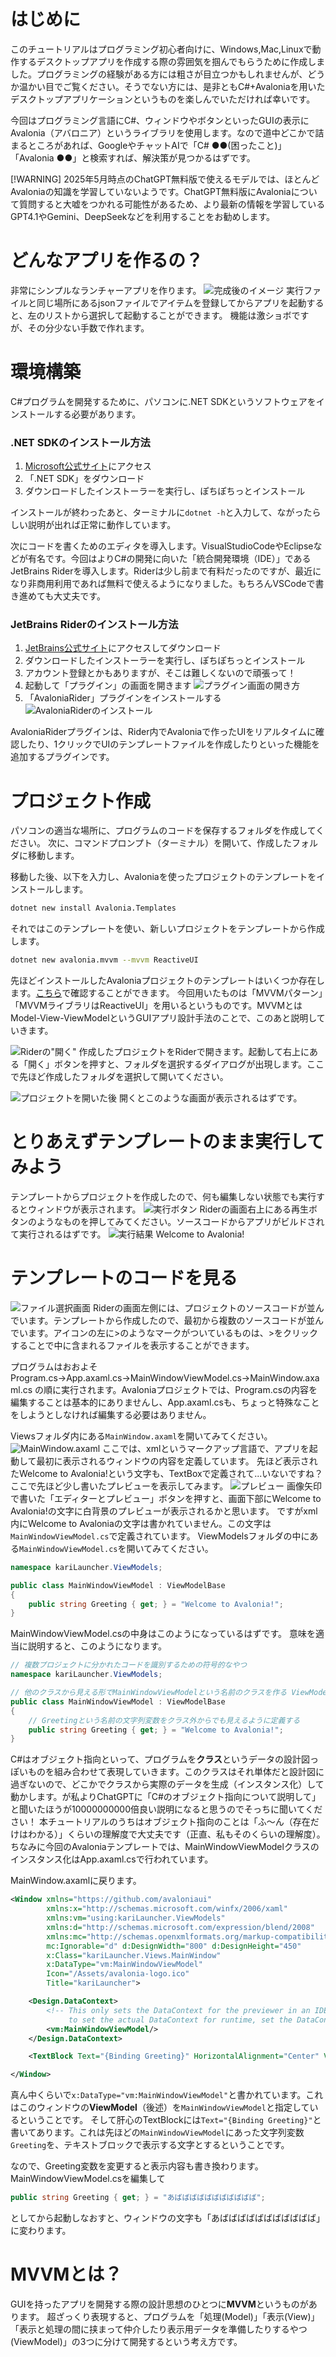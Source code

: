 # はじめに
このチュートリアルはプログラミング初心者向けに、Windows,Mac,Linuxで動作するデスクトップアプリを作成する際の雰囲気を掴んでもらうために作成しました。プログラミングの経験がある方には粗さが目立つかもしれませんが、どうか温かい目でご覧ください。そうでない方には、是非ともC#+Avaloniaを用いたデスクトップアプリケーションというものを楽しんでいただければ幸いです。

今回はプログラミング言語にC#、ウィンドウやボタンといったGUIの表示にAvalonia（アバロニア）というライブラリを使用します。なので道中どこかで詰まるところがあれば、GoogleやチャットAIで「C# ●●(困ったこと)」「Avalonia ●●」と検索すれば、解決策が見つかるはずです。

[!WARNING]
2025年5月時点のChatGPT無料版で使えるモデルでは、ほとんどAvaloniaの知識を学習していないようです。ChatGPT無料版にAvaloniaについて質問すると大嘘をつかれる可能性があるため、より最新の情報を学習しているGPT4.1やGemini、DeepSeekなどを利用することをお勧めします。

# どんなアプリを作るの？
非常にシンプルなランチャーアプリを作ります。
![完成後のイメージ](./img/スクリーンショット%202025-05-02%20183201.png)
実行ファイルと同じ場所にあるjsonファイルでアイテムを登録してからアプリを起動すると、左のリストから選択して起動することができます。
機能は激ショボですが、その分少ない手数で作れます。
# 環境構築

C#プログラムを開発するために、パソコンに.NET SDKというソフトウェアをインストールする必要があります。
### .NET SDKのインストール方法
1. [Microsoft公式サイト](https://dotnet.microsoft.com/download)にアクセス
2. 「.NET SDK」をダウンロード
3. ダウンロードしたインストーラーを実行し、ぽちぽちっとインストール

インストールが終わったあと、ターミナルに`dotnet -h`と入力して、ながったらしい説明が出れば正常に動作しています。

次にコードを書くためのエディタを導入します。VisualStudioCodeやEclipseなどが有名です。今回はよりC#の開発に向いた「統合開発環境（IDE）」であるJetBrains Riderを導入します。Riderは少し前まで有料だったのですが、最近になり非商用利用であれば無料で使えるようになりました。もちろんVSCodeで書き進めても大丈夫です。


### JetBrains Riderのインストール方法
1. [JetBrains公式サイト](https://www.jetbrains.com/ja-jp/rider/)にアクセスしてダウンロード
2. ダウンロードしたインストーラーを実行し、ぽちぽちっとインストール
3. アカウント登録とかもありますが、そこは難しくないので頑張って！
4. 起動して「プラグイン」の画面を開きます
![プラグイン画面の開き方](./img/スクリーンショット%202025-05-02%20175421.png)
5. 「AvaloniaRider」プラグインをインストールする
![AvaloniaRiderのインストール](./img/スクリーンショット%202025-05-02%20175809.png)

AvaloniaRiderプラグインは、Rider内でAvaloniaで作ったUIをリアルタイムに確認したり、1クリックでUIのテンプレートファイルを作成したりといった機能を追加するプラグインです。

# プロジェクト作成
パソコンの適当な場所に、プログラムのコードを保存するフォルダを作成してください。
次に、コマンドプロンプト（ターミナル）を開いて、作成したフォルダに移動します。

移動した後、以下を入力し、Avaloniaを使ったプロジェクトのテンプレートをインストールします。

```bash
dotnet new install Avalonia.Templates
```
それではこのテンプレートを使い、新しいプロジェクトをテンプレートから作成します。

```bash
dotnet new avalonia.mvvm --mvvm ReactiveUI
```
先ほどインストールしたAvaloniaプロジェクトのテンプレートはいくつか存在します。[こちら](https://github.com/AvaloniaUI/avalonia-dotnet-templates)で確認することができます。
今回用いたものは「MVVMパターン」「MVVMライブラリはReactiveUI」を用いるというものです。MVVMとはModel-View-ViewModelというGUIアプリ設計手法のことで、このあと説明していきます。


![Riderの"開く"](./img/スクリーンショット%202025-05-02%20201809.png)
作成したプロジェクトをRiderで開きます。起動して右上にある「開く」ボタンを押すと、フォルダを選択するダイアログが出現します。ここで先ほど作成したフォルダを選択して開いてください。

![プロジェクトを開いた後](./img/スクリーンショット%202025-05-02%20202756.png)
開くとこのような画面が表示されるはずです。

# とりあえずテンプレートのまま実行してみよう
テンプレートからプロジェクトを作成したので、何も編集しない状態でも実行するとウィンドウが表示されます。
![実行ボタン](./img/スクリーンショット%202025-05-02%20203128.png)
Riderの画面右上にある再生ボタンのようなものを押してみてください。ソースコードからアプリがビルドされて実行されるはずです。
![実行結果](./img/スクリーンショット%202025-05-02%20203415.png)
Welcome to Avalonia!

# テンプレートのコードを見る
![ファイル選択画面](./img/スクリーンショット%202025-05-02%20203810.png)
Riderの画面左側には、プロジェクトのソースコードが並んでいます。テンプレートから作成したので、最初から複数のソースコードが並んでいます。アイコンの左に>のようなマークがついているものは、>をクリックすることで中に含まれるファイルを表示することができます。

プログラムはおおよそ
Program.cs→App.axaml.cs→MainWindowViewModel.cs→MainWindow.axaml.cs
の順に実行されます。Avaloniaプロジェクトでは、Program.csの内容を編集することは基本的にありませんし、App.axaml.csも、ちょっと特殊なことをしようとしなければ編集する必要はありません。

Viewsフォルダ内にある`MainWindow.axaml`を開いてみてください。
![MainWindow.axaml](./img/スクリーンショット%202025-05-02%20204627.png)
ここでは、xmlというマークアップ言語で、アプリを起動して最初に表示されるウィンドウの内容を定義しています。
先ほど表示されたWelcome to Avalonia!という文字も、TextBoxで定義されて...いないですね？
ここで先ほど少し書いたプレビューを表示してみます。
![プレビュー](./img/スクリーンショット%202025-05-02%20204843.png)
画像矢印で書いた「エディターとプレビュー」ボタンを押すと、画面下部にWelcome to Avalonia!の文字に白背景のプレビューが表示されるかと思います。
ですがxml内にWelcome to Avaloniaの文字は書かれていません。この文字は`MainWindowViewModel.cs`で定義されています。
ViewModelsフォルダの中にある`MainWindowViewModel.cs`を開いてみてください。

```csharp
namespace kariLauncher.ViewModels;

public class MainWindowViewModel : ViewModelBase
{
    public string Greeting { get; } = "Welcome to Avalonia!";
}
```

MainWindowViewModel.csの中身はこのようになっているはずです。
意味を適当に説明すると、このようになります。
```csharp
// 複数プロジェクトに分かれたコードを識別するための符号的なやつ
namespace kariLauncher.ViewModels;

// 他のクラスから見える形でMainWindowViewModelという名前のクラスを作る ViewModelBaseクラスから派生する
public class MainWindowViewModel : ViewModelBase
{
    // Greetingという名前の文字列変数をクラス外からでも見えるように定義する
    public string Greeting { get; } = "Welcome to Avalonia!";
}
```
C#はオブジェクト指向といって、プログラムを**クラス**というデータの設計図っぽいものを組み合わせて表現していきます。このクラスはそれ単体だと設計図に過ぎないので、どこかでクラスから実際のデータを生成（インスタンス化）して動かします。が私よりChatGPTに「C#のオブジェクト指向について説明して」と聞いたほうが10000000000倍良い説明になると思うのでそっちに聞いてください！
本チュートリアルのうちはオブジェクト指向のことは「ふ～ん（存在だけはわかる）」くらいの理解度で大丈夫です（正直、私もそのくらいの理解度）。
ちなみに今回のAvaloniaテンプレートでは、MainWindowViewModelクラスのインスタンス化はApp.axaml.csで行われています。

MainWindow.axamlに戻ります。
```xml
<Window xmlns="https://github.com/avaloniaui"
        xmlns:x="http://schemas.microsoft.com/winfx/2006/xaml"
        xmlns:vm="using:kariLauncher.ViewModels"
        xmlns:d="http://schemas.microsoft.com/expression/blend/2008"
        xmlns:mc="http://schemas.openxmlformats.org/markup-compatibility/2006"
        mc:Ignorable="d" d:DesignWidth="800" d:DesignHeight="450"
        x:Class="kariLauncher.Views.MainWindow"
        x:DataType="vm:MainWindowViewModel"
        Icon="/Assets/avalonia-logo.ico"
        Title="kariLauncher">

    <Design.DataContext>
        <!-- This only sets the DataContext for the previewer in an IDE,
             to set the actual DataContext for runtime, set the DataContext property in code (look at App.axaml.cs) -->
        <vm:MainWindowViewModel/>
    </Design.DataContext>

    <TextBlock Text="{Binding Greeting}" HorizontalAlignment="Center" VerticalAlignment="Center"/>

</Window>
```

真ん中くらいで`x:DataType="vm:MainWindowViewModel"`と書かれています。これはこのウィンドウの**ViewModel**（後述）を`MainWindowViewModel`と指定しているということです。
そして肝心のTextBlockには`Text="{Binding Greeting}"`と書いてあります。これは先ほどの`MainWindowViewModel`にあった文字列変数`Greeting`を、テキストブロックで表示する文字とするということです。

なので、Greeting変数を変更すると表示内容も書き換わります。
MainWindowViewModel.csを編集して
```csharp
public string Greeting { get; } = "あばばばばばばばばばばば";
```
としてから起動しなおすと、ウィンドウの文字も「あばばばばばばばばばばば」に変わります。

# MVVMとは？
GUIを持ったアプリを開発する際の設計思想のひとつに**MVVM**というものがあります。
超ざっくり表現すると、プログラムを「処理(Model)」「表示(View)」「表示と処理の間に挟まって仲介したり表示用データを準備したりするやつ(ViewModel)」の3つに分けて開発するという考え方です。